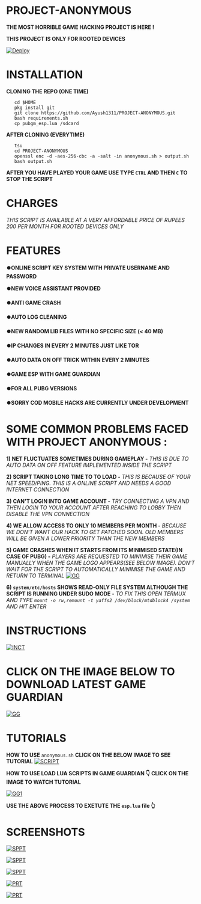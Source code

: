 # PROJECT-ANONYMOUS

**THE MOST HORRIBLE GAME HACKING PROJECT IS HERE !**

**THIS PROJECT IS ONLY FOR ROOTED DEVICES**

[![Deploy](https://telegra.ph/file/7ca5bc0f3e72ac82edb1f.jpg)](https://ayush1311.github.io/PROJECT-ANONYMOUS/)

# INSTALLATION

**CLONING THE REPO (ONE TIME)**

```
   cd $HOME
   pkg install git
   git clone https://github.com/Ayush1311/PROJECT-ANONYMOUS.git    
   bash requirements.sh
   cp pubgm_esp.lua /sdcard
```
**AFTER CLONING (EVERYTIME)**

```
   tsu
   cd PROJECT-ANONYMOUS
   openssl enc -d -aes-256-cbc -a -salt -in anonymous.sh > output.sh 
   bash output.sh
```
**AFTER YOU HAVE PLAYED YOUR GAME USE TYPE `CTRL` AND THEN `C` TO STOP THE SCRIPT**
# CHARGES
_THIS SCRIPT IS AVAILABLE AT A VERY AFFORDABLE PRICE OF RUPEES 200 PER MONTH FOR ROOTED DEVICES ONLY_

# FEATURES 

**⏺️ONLINE SCRIPT
KEY SYSTEM WITH PRIVATE USERNAME AND PASSWORD**

**⏺️NEW VOICE ASSISTANT PROVIDED**

**⏺️ANTI GAME CRASH**

**⏺️AUTO LOG CLEANING**

**⏺️NEW RANDOM LIB FILES WITH NO SPECIFIC SIZE (< 40 MB)**

**⏺️IP CHANGES IN EVERY 2 MINUTES JUST LIKE TOR**

**⏺️AUTO DATA ON OFF TRICK WITHIN EVERY 2 MINUTES**

**⏺️GAME ESP WITH GAME GUARDIAN**

**⏺️FOR ALL PUBG VERSIONS**

**⏺️SORRY COD MOBILE HACKS ARE CURRENTLY UNDER DEVELOPMENT**

# SOME COMMON PROBLEMS FACED WITH PROJECT ANONYMOUS :

**1) NET FLUCTUATES SOMETIMES DURING GAMEPLAY -** _THIS IS DUE TO AUTO DATA ON OFF FEATURE IMPLEMENTED INSIDE THE SCRIPT_

**2) SCRIPT TAKING LONG TIME TO TO LOAD -** _THIS IS BECAUSE OF YOUR NET SPEED/PING. THIS IS A ONLINE SCRIPT AND NEEDS A GOOD INTERNET CONNECTION_

**3) CAN'T LOGIN INTO GAME ACCOUNT -** _TRY CONNECTING A VPN AND THEN LOGIN TO YOUR ACCOUNT AFTER REACHING TO LOBBY THEN DISABLE THE VPN CONNECTION_

**4) WE ALLOW ACCESS TO ONLY 10 MEMBERS PER MONTH -** _BECAUSE WE DON'T WANT OUR HACK TO GET PATCHED SOON. OLD MEMBERS WILL BE GIVEN A LOWER PRIORITY THAN THE NEW MEMBERS_

**5) GAME CRASHES WHEN IT STARTS FROM ITS MINIMISED STATE(IN CASE OF PUBG) -** _PLAYERS ARE REQUESTED TO MINIMISE THEIR GAME MANUALLY WHEN THE GAME LOGO APPEARS(SEE BELOW IMAGE). DON'T WAIT FOR THE SCRIPT TO AUTOMATICALLY MINIMISE THE GAME AND RETURN TO TERMINAL_
[![GG](https://telegra.ph/file/3b82df8f2d98f57b3b317.jpg)]()

**6) `system/etc/hosts` SHOWS READ-ONLY FILE SYSTEM ALTHOUGH THE SCRIPT IS RUNNING UNDER SUDO MODE -** _TO FIX THIS OPEN TERMUX AND TYPE `mount -o rw,remount -t yaffs2 /dev/block/mtdblock4 /system` AND HIT ENTER_
# INSTRUCTIONS
[![INCT](https://telegra.ph/file/d1410d93afc95075703a9.png)]()

# CLICK ON THE IMAGE BELOW TO DOWNLOAD LATEST GAME GUARDIAN
[![GG](https://telegra.ph/file/f3478590012a0250a8e20.png)](https://gameguardian.net/download)

# TUTORIALS

**HOW TO USE** `anonymous.sh`
**CLICK ON THE BELOW IMAGE TO SEE TUTORIAL**
[![SCRIPT](https://telegra.ph/file/f6f831ed26308428f6575.jpg)](https://m.youtube.com/watch?v=o5lIFiRy7rI&t=7s)

**HOW TO USE LOAD LUA SCRIPTS IN GAME GUARDIAN 👇** 
**CLICK ON THE IMAGE TO WATCH TUTORIAL**

[![GG1](https://telegra.ph/file/f44969e64bfcb436b1851.jpg)](https://m.youtube.com/watch?v=JH-G0mS14kk&t=1s)

**USE THE ABOVE PROCESS TO EXETUTE THE `esp.lua` file 👆**

# SCREENSHOTS

[![SPPT](https://telegra.ph/file/c946dddfb9bf84d96543a.png)]()

[![SPPT](https://telegra.ph/file/1e5f3fff17e722f6fe91c.png)]()

[![SPPT](https://telegra.ph/file/69cd3a808364a37e77b26.png)]()

[![PRT](https://telegra.ph/file/79efc92011f1ca00bfdc2.png)]()

[![PRT](https://telegra.ph/file/5478f8bd477ae56827f6e.png)]()
